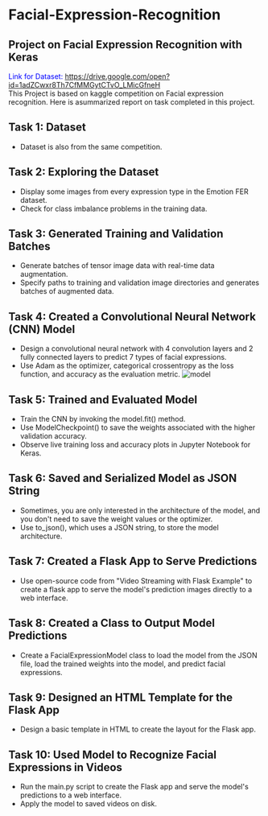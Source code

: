 # Facial-Expression-Recognition
## Project on Facial Expression Recognition with Keras
<span style='color: blue'>Link for Dataset: https://drive.google.com/open?id=1adZCwxr8Th7CfMMGytCTvO_LMicGfneH</span><br>
This Project is based on kaggle competition on Facial expression recognition. Here is asummarized report on task completed in this project.
## Task 1: Dataset
* Dataset is also from the same competition.
## Task 2: Exploring the Dataset
* Display some images from every expression type in the Emotion FER dataset.
* Check for class imbalance problems in the training data.
## Task 3: Generated Training and Validation Batches
* Generate batches of tensor image data with real-time data augmentation.
* Specify paths to training and validation image directories and generates batches of augmented data.
## Task 4: Created a Convolutional Neural Network (CNN) Model
* Design a convolutional neural network with 4 convolution layers and 2 fully connected layers to predict 7 types of facial expressions.
* Use Adam as the optimizer, categorical crossentropy as the loss function, and accuracy as the evaluation metric.
![model](https://user-images.githubusercontent.com/22083123/91337308-cdd9ed00-e7f0-11ea-8a28-e369d2bfbd37.png)
## Task 5: Trained and Evaluated Model
* Train the CNN by invoking the model.fit() method.
* Use ModelCheckpoint() to save the weights associated with the higher validation accuracy.
* Observe live training loss and accuracy plots in Jupyter Notebook for Keras.
## Task 6: Saved and Serialized Model as JSON String
* Sometimes, you are only interested in the architecture of the model, and you don't need to save the weight values or the optimizer.
* Use to_json(), which uses a JSON string, to store the model architecture.
## Task 7: Created a Flask App to Serve Predictions
* Use open-source code from "Video Streaming with Flask Example" to create a flask app to serve the model's prediction images directly to a web interface.
## Task 8: Created a Class to Output Model Predictions
* Create a FacialExpressionModel class to load the model from the JSON file, load the trained weights into the model, and predict facial expressions.
## Task 9: Designed an HTML Template for the Flask App
* Design a basic template in HTML to create the layout for the Flask app.
## Task 10: Used Model to Recognize Facial Expressions in Videos
* Run the main.py script to create the Flask app and serve the model's predictions to a web interface.
* Apply the model to saved videos on disk.

